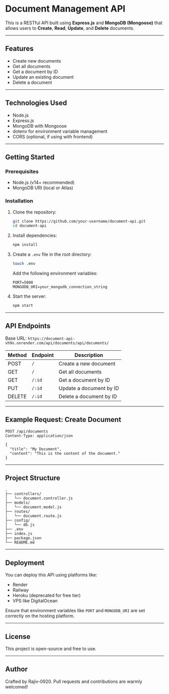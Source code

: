 # Document Management API

This is a RESTful API built using **Express.js** and **MongoDB (Mongoose)** that allows users to **Create**, **Read**, **Update**, and **Delete** documents.

---

## Features

- Create new documents
- Get all documents
- Get a document by ID
- Update an existing document
- Delete a document

---

## Technologies Used

- Node.js
- Express.js
- MongoDB with Mongoose
- dotenv for environment variable management
- CORS (optional, if using with frontend)

---

## Getting Started

### Prerequisites

- Node.js (v14+ recommended)
- MongoDB URI (local or Atlas)

### Installation

1. Clone the repository:

   ```bash
   git clone https://github.com/your-username/document-api.git
   cd document-api
   ```

2. Install dependencies:

   ```bash
   npm install
   ```

3. Create a `.env` file in the root directory:

   ```bash
   touch .env
   ```

   Add the following environment variables:

   ```
   PORT=5000
   MONGODB_URI=your_mongodb_connection_string
   ```

4. Start the server:

   ```bash
   npm start
   ```

---

## API Endpoints

Base URL: `https://document-api-vh9o.onrender.com/api/documents/api/documents/`

| Method | Endpoint | Description             |
| ------ | -------- | ----------------------- |
| POST   | `/`      | Create a new document   |
| GET    | `/`      | Get all documents       |
| GET    | `/:id`   | Get a document by ID    |
| PUT    | `/:id`   | Update a document by ID |
| DELETE | `/:id`   | Delete a document by ID |

---

## Example Request: Create Document

```
POST /api/documents
Content-Type: application/json

{
  "title": "My Document",
  "content": "This is the content of the document."
}
```

---

## Project Structure

```
.
├── controllers/
│   └── document.controller.js
├── models/
│   └── document.model.js
├── routes/
│   └── document.route.js
├── config/
│   └── db.js
├── .env
├── index.js
├── package.json
└── README.md
```

---

## Deployment

You can deploy this API using platforms like:

- Render
- Railway
- Heroku (deprecated for free tier)
- VPS like DigitalOcean

Ensure that environment variables like `PORT` and `MONGODB_URI` are set correctly on the hosting platform.

---

## License

This project is open-source and free to use.

---

## Author

Crafted by Rajiv-0920. Pull requests and contributions are warmly welcomed!
